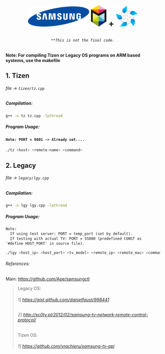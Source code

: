 # <p align="center"><img width="200" src="test/1280px-Samsung_Logo.svg.png"/> <img width="50" src="test/samsung-smart-tv-logo.png"/>  + <img width="70" src="test/Tizen-Pinwheel-On-Dark-RGB.png"/></p>

###### <p align="center">`**This is not the final code.`</p>
#### Note: For compiling Tizen or Legacy OS programs on ARM based systems, use the makefile
## 1. Tizen
###### file → `tizen/tz.cpp`
##### Compilation:
```bash
g++ -o tz tz.cpp -lpthread
```
##### Program Usage:
#### `Note: PORT = 8001 -> Already set....`
```bash
./tz <host> <remote-name> <command>
```
## 2. Legacy
###### file → `legacy/lgy.cpp`
##### Compilation:
```bash
g++ -o lgy lgy.cpp -lpthread
```
##### Program Usage:
```
Note:
  If using test server: PORT = temp_port (set by default).
  If testing with actual TV: PORT = 55000 (predefined CONST as '#define HOST_PORT' in source file).
```
```bash
./lgy <host_ip> <host_port> <tv_model> <remote_ip> <remote_mac> <command>
```
###### References:
Main: https://github.com/Ape/samsungctl <br>
> Legacy OS:
> ###### 1] https://gist.github.com/danielfaust/998441
> ###### 2] http://sc0ty.pl/2012/02/samsung-tv-network-remote-control-protocol/ 
> Tizen OS:
> ###### 1] https://github.com/vrachieru/samsung-tv-api

